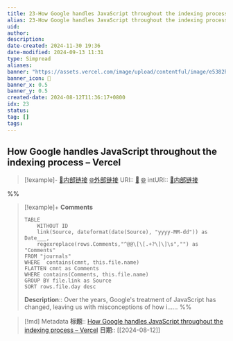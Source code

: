 ```yaml
---
title: 23-How Google handles JavaScript throughout the indexing process – Vercel@annote
alias: 23-How Google handles JavaScript throughout the indexing process – Vercel@annote
uid: 
author: 
description: 
date-created: 2024-11-30 19:36
date-modified: 2024-09-13 11:31
type: Simpread
aliases: 
banner: "https://assets.vercel.com/image/upload/contentful/image/e5382hct74si/6nqy4P5SHMmpt3EiD5IrjW/b4e23dd168dbe39c6cb5268f0b089e36/demystifying-googles-rendering.png "
banner_icon: 🔖
banner_x: 0.5
banner_y: 0.5
created-date: 2024-08-12T11:36:17+0800
idx: 23
status: 
tag: []
tags: 
---
```


## How Google handles JavaScript throughout the indexing process – Vercel

> [!example]- [🧷内部链接](<http://localhost:7026/unread/23>) [🌐外部链接](<https://vercel.com/blog/how-google-handles-javascript-throughout-the-indexing-process>)
> URI:: [🧷](<http://localhost:7026/unread/23>) [🌐](<https://vercel.com/blog/how-google-handles-javascript-throughout-the-indexing-process>)
> intURI:: [🧷内部链接](<http://localhost:7026/reading/23>)

%%

> [!example]+ **Comments**
>
> ```dataview
> TABLE 
>     WITHOUT ID
>     link(Source, dateformat(date(Source), "yyyy-MM-dd")) as Date___, 
>     regexreplace(rows.Comments,"^@@\[\[.+?\]\]\s","") as "Comments"
> FROM "journals"
> WHERE  contains(cmnt, this.file.name)
> FLATTEN cmnt as Comments
> WHERE contains(Comments, this.file.name)
> GROUP BY file.link as Source
> SORT rows.file.day desc
> ```
>  **Description**:: Over the years, Google's treatment of JavaScript has changed, leaving us with misconceptions of how i……
%%

> [!md] Metadata
> **标题**:: [How Google handles JavaScript throughout the indexing process – Vercel](https://vercel.com/blog/how-google-handles-javascript-throughout-the-indexing-process)
> **日期**:: [[2024-08-12]]
